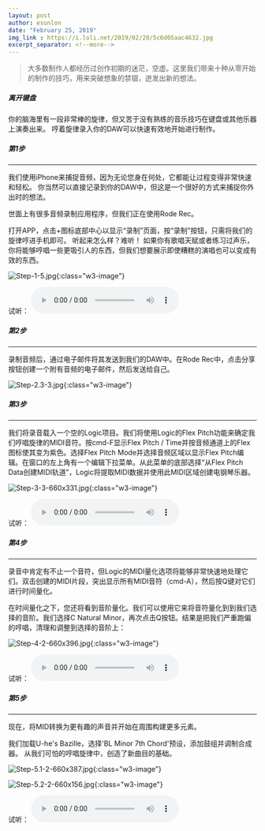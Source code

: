 ```yaml
---
layout: post
author: esunlon
date: "February 25, 2019"
img_link : https://i.loli.net/2019/02/20/5c6d05aac4632.jpg
excerpt_separator: <!--more-->
---
```


> 大多数制作人都经历过创作初期的迷茫，空虚。这里我们带来十种从零开始的制作的技巧，用来突破想象的禁锢，迸发出新的想法。
<!--more-->

##### 离开键盘

你的脑海里有一段非常棒的旋律，但又苦于没有熟练的音乐技巧在键盘或其他乐器上演奏出来。 哼着旋律录入你的DAW可以快速有效地开始进行制作。

##### 第1步

------

我们使用iPhone来捕捉音频，因为无论您身在何处，它都能让过程变得非常快速和轻松。 你当然可以直接记录到你的DAW中，但这是一个很好的方式来捕捉你外出时的想法。

世面上有很多音频录制应用程序，但我们正在使用Rode Rec。

打开APP，点击+图标底部中心以显示“录制”页面，按“录制”按钮，只需将我们的旋律哼进手机即可。 听起来怎么样？难听！ 如果你有歌唱天赋或者练习过声乐，你将能够哼唱一些更吸引人的东西，但我们想要展示即使糟糕的演唱也可以变成有效的东西。

![Step-1-5.jpg](https://i.loli.net/2019/02/25/5c7395924045b.jpg){:class="w3-image"}

试听：
<audio src="/assets/img/blog/20190225/Step-1-2.m4a" controls="controls">  </audio>

##### 第2步

------

录制音频后，通过电子邮件将其发送到我们的DAW中。在Rode Rec中，点击分享按钮创建一个附有音频的电子邮件，然后发送给自己。

![Step-2.3-3.jpg](https://i.loli.net/2019/02/25/5c73959184d98.jpg){:class="w3-image"}

##### 第3步

------

我们将录音载入一个空的Logic项目。我们将使用Logic的Flex Pitch功能来确定我们哼唱旋律的MIDI音符。按cmd-F显示Flex Pitch / Time并按音频通道上的Flex图标使其变为紫色。选择Flex Pitch Mode并选择音频区域以显示Flex Pitch编辑。在窗口的左上角有一个编辑下拉菜单。从此菜单的底部选择“从Flex Pitch Data创建MIDI轨道”，Logic将提取MIDI数据并使用此MIDI区域创建电钢琴乐器。

![Step-3-3-660x331.jpg](https://i.loli.net/2019/02/25/5c73959130151.jpg){:class="w3-image"}

试听：
<audio src="/assets/img/blog/20190225/Step-3-2.mp3" controls="controls">  </audio>

##### 第4步

------

录音中肯定有不止一个音符，但Logic的MIDI量化选项将能够非常快速地处理它们。双击创建的MIDI片段，突出显示所有MIDI音符（cmd-A），然后按Q键对它们进行时间量化。

在时间量化之下，您还将看到音阶量化。我们可以使用它来将音符量化到到我们选择的音阶。我们选择C Natural Minor，再次点击Q按钮。结果是把我们严重跑偏的哼唱，清理和调整到选择的音阶上：

![Step-4-2-660x396.jpg](https://i.loli.net/2019/02/25/5c739591825a8.jpg){:class="w3-image"}

试听：
<audio src="/assets/img/blog/20190225/Step-4-2.mp3" controls="controls">  </audio>

##### 第5步

------

现在，将MID转换为更有趣的声音并开始在周围构建更多元素。

我们加载U-he's Bazille，选择'BL Minor 7th Chord'预设，添加鼓组并调制合成器。 从我们可怕的哼唱旋律中，创造了新曲目的基础。

![Step-5.1-2-660x387.jpg](https://i.loli.net/2019/02/25/5c73958ed07da.jpg){:class="w3-image"}

![Step-5.2-2-660x156.jpg](https://i.loli.net/2019/02/25/5c73958ecfdb4.jpg){:class="w3-image"}

试听：
<audio src="/assets/img/blog/20190225/Step-5-2.mp3" controls="controls">  </audio>
